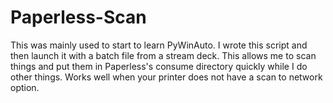 # Paperless-Scan

This was mainly used to start to learn PyWinAuto. I wrote this script and then launch it with a batch file from a stream deck. This allows me to scan things and put them in Paperless's consume directory quickly while I do other things. Works well when your printer does not have a scan to network option. 